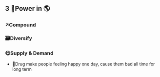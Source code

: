 ## 3 💪Power in 🌎
### ↗Compound 
### 🗃Diversify
### 😋Supply & Demand
- 💊Drug make people feeling happy one day, cause them bad all time for long term
